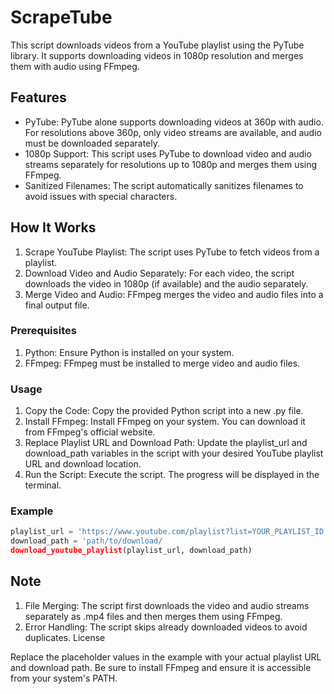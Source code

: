 # ScrapeTube

This script downloads videos from a YouTube playlist using the PyTube library. It supports downloading videos in 1080p resolution and merges them with audio using FFmpeg.

## Features
- PyTube: PyTube alone supports downloading videos at 360p with audio. For resolutions above 360p, only video streams are available, and audio must be downloaded separately.
- 1080p Support: This script uses PyTube to download video and audio streams separately for resolutions up to 1080p and merges them using FFmpeg.
- Sanitized Filenames: The script automatically sanitizes filenames to avoid issues with special characters.

## How It Works
1. Scrape YouTube Playlist: The script uses PyTube to fetch videos from a playlist.
2. Download Video and Audio Separately: For each video, the script downloads the video in 1080p (if available) and the audio separately.
3. Merge Video and Audio: FFmpeg merges the video and audio files into a final output file.

### Prerequisites
1. Python: Ensure Python is installed on your system.
2. FFmpeg: FFmpeg must be installed to merge video and audio files.

### Usage
1. Copy the Code: Copy the provided Python script into a new .py file.
2. Install FFmpeg: Install FFmpeg on your system. You can download it from FFmpeg's official website.
3. Replace Playlist URL and Download Path: Update the playlist_url and download_path variables in the script with your desired YouTube playlist URL and download location.
4. Run the Script: Execute the script. The progress will be displayed in the terminal.

### Example 
```python
playlist_url = 'https://www.youtube.com/playlist?list=YOUR_PLAYLIST_ID'
download_path = 'path/to/download/
download_youtube_playlist(playlist_url, download_path)
```
## Note
1. File Merging: The script first downloads the video and audio streams separately as .mp4 files and then merges them using FFmpeg.
2. Error Handling: The script skips already downloaded videos to avoid duplicates.
License

Replace the placeholder values in the example with your actual playlist URL and download path. Be sure to install FFmpeg and ensure it is accessible from your system's PATH.